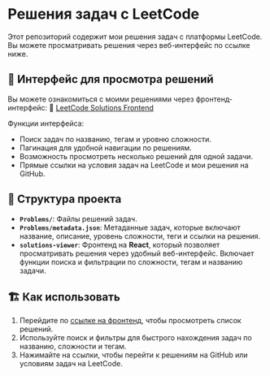# Решения задач с LeetCode

Этот репозиторий содержит мои решения задач с платформы LeetCode. Вы можете просматривать решения через веб-интерфейс по ссылке ниже.

## 📄 Интерфейс для просмотра решений

Вы можете ознакомиться с моими решениями через фронтенд-интерфейс:
🔗 [LeetCode Solutions Frontend](https://leetcode-solutions-six.vercel.app/)

Функции интерфейса:
- Поиск задач по названию, тегам и уровню сложности.
- Пагинация для удобной навигации по решениям.
- Возможность просмотреть несколько решений для одной задачи.
- Прямые ссылки на условия задач на LeetCode и мои решения на GitHub.

## 🔧 Структура проекта

- **`Problems/`**: Файлы решений задач.
- **`Problems/metadata.json`**: Метаданные задач, которые включают название, описание, уровень сложности, теги и ссылки на решения.
- **`solutions-viewer`**: Фронтенд на **React**, который позволяет просматривать решения через удобный веб-интерфейс. Включает функции поиска и фильтрации по сложности, тегам и названию задачи.

## 🏗️ Как использовать

1. Перейдите по [ссылке на фронтенд](https://leetcode-solutions-six.vercel.app/), чтобы просмотреть список решений.
2. Используйте поиск и фильтры для быстрого нахождения задач по названию, сложности и тегам.
3. Нажимайте на ссылки, чтобы перейти к решениям на GitHub или условиям задач на LeetCode.
